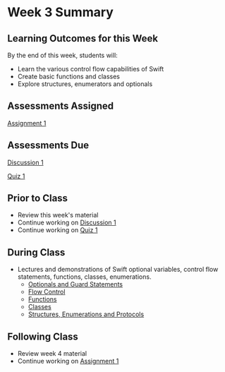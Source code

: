 # Week 3 Summary

## Learning Outcomes for this Week

By the end of this week, students will:

- Learn the various control flow capabilities of Swift
- Create basic functions and classes
- Explore structures, enumerators and optionals

## Assessments Assigned

[Assignment 1](/assessments/assignments/assignment-1.md)

## Assessments Due

[Discussion 1](/assessments/participation/discussion-1.md)

[Quiz 1](/assessments/participation/quiz-1.md)

## Prior to Class

- Review this week's material
- Continue working on [Discussion 1](/assessments/participation/discussion-1.md)
- Continue working on [Quiz 1](/assessments/participation/quiz-1.md)

## During Class

- Lectures and demonstrations of Swift optional variables, control flow statements, functions, classes, enumerations.
    - [Optionals and Guard Statements](./optionals.md)
    - [Flow Control](./flow_control.md)
    - [Functions](./functions.md)
    - [Classes](./classes.md)
    - [Structures, Enumerations and Protocols](./struct_enum_proto.md)


## Following Class

- Review week 4 material
- Continue working on [Assignment 1](/assessments/assignments/assignment-1.md)
